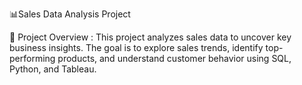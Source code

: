 📊Sales Data Analysis Project

📌 Project Overview :
This project analyzes sales data to uncover key business insights.
The goal is to explore sales trends, identify top-performing products,
and understand customer behavior using SQL, Python, and Tableau.

